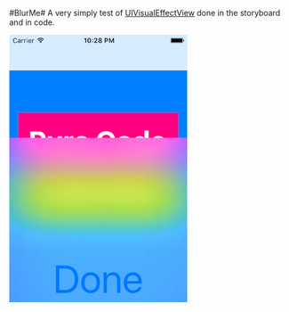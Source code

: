 #BlurMe#
A very simply test of [UIVisualEffectView](https://developer.apple.com/library/ios/documentation/UIKit/Reference/UIVisualEffectView/) done in the storyboard and in code.

![](show.png)